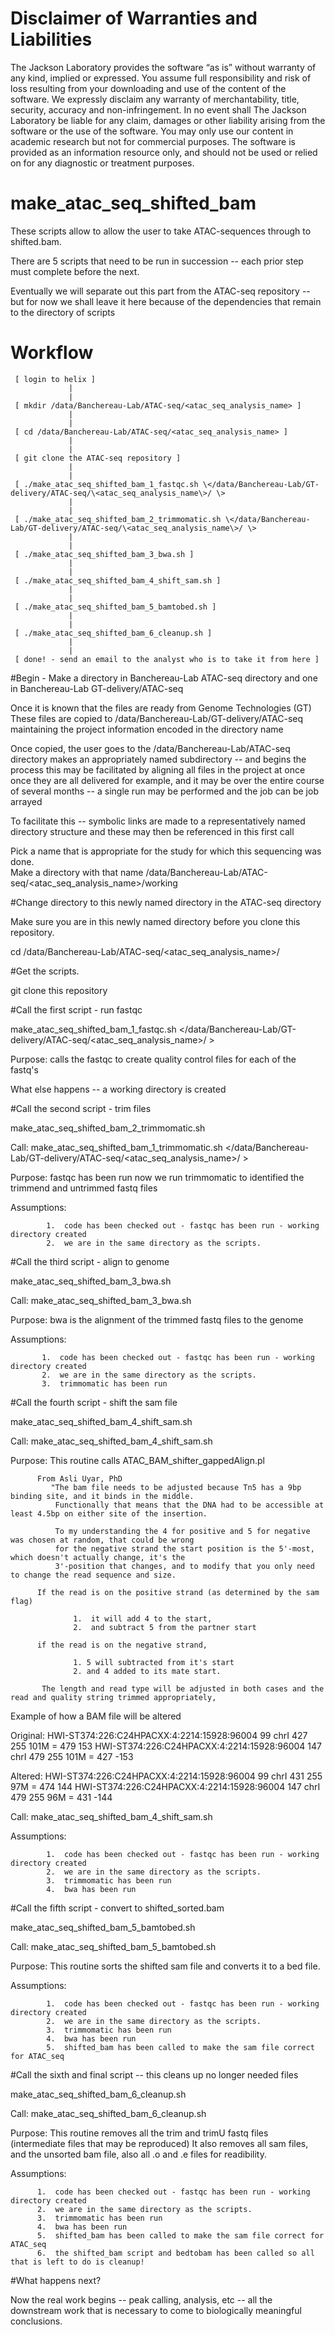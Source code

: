 # Disclaimer of Warranties and Liabilities

The Jackson Laboratory provides the software “as is” without warranty of any kind, implied or expressed. You assume full responsibility and risk of loss resulting from your downloading and use of the content of the     software.  We expressly disclaim any warranty of merchantability, title, security, accuracy and non-infringement.  In no event shall The Jackson Laboratory be liable for any claim, damages or other liability arising from the software or the use of the software. You may only use our content in academic research but not for commercial purposes.  The software is provided as an information resource only, and should not be used or relied on for any diagnostic or treatment purposes.

# make_atac_seq_shifted_bam

  These scripts allow to allow the user to take ATAC-sequences through to shifted.bam.

  There are 5 scripts that need to be run in succession -- each prior step must complete before the next.

  Eventually we will separate out this part from the ATAC-seq repository -- but for now we shall leave it here
  because of the dependencies that remain to the directory of scripts

# Workflow

     [ login to helix ]
                 |
                 |
     [ mkdir /data/Banchereau-Lab/ATAC-seq/<atac_seq_analysis_name> ]
                 |
                 |
     [ cd /data/Banchereau-Lab/ATAC-seq/<atac_seq_analysis_name> ]
                 |
                 |
     [ git clone the ATAC-seq repository ]
                 |
                 |
     [ ./make_atac_seq_shifted_bam_1_fastqc.sh \</data/Banchereau-Lab/GT-delivery/ATAC-seq/\<atac_seq_analysis_name\>/ \>
                 |
                 |
     [ ./make_atac_seq_shifted_bam_2_trimmomatic.sh \</data/Banchereau-Lab/GT-delivery/ATAC-seq/\<atac_seq_analysis_name\>/ \>
                 |
                 |
     [ ./make_atac_seq_shifted_bam_3_bwa.sh ]
                 |
                 |
     [ ./make_atac_seq_shifted_bam_4_shift_sam.sh ]
                 |
                 |
     [ ./make_atac_seq_shifted_bam_5_bamtobed.sh ]
                 |
                 |
     [ ./make_atac_seq_shifted_bam_6_cleanup.sh ]
                 |
                 |
     [ done! - send an email to the analyst who is to take it from here ]



#Begin - Make a directory in Banchereau-Lab ATAC-seq directory and one in Banchereau-Lab GT-delivery/ATAC-seq

  Once it is known that the files are ready from Genome Technologies (GT)
  These files are copied to /data/Banchereau-Lab/GT-delivery/ATAC-seq maintaining
  the project information encoded in the directory name
  
  Once copied, the user goes to the /data/Banchereau-Lab/ATAC-seq directory
  makes an appropriately named subdirectory -- and begins the process
  this may be facilitated by aligning all files in the project at once
  once they are all delivered for example, and it may be over the entire course
  of several months -- a single run may be performed and the job can be job arrayed
  
  To facilitate this -- symbolic links are made to a representatively named
  directory structure and these may then be referenced in this first call

  Pick a name that is appropriate for the study for which this sequencing was done.  
  Make a directory with that name  /data/Banchereau-Lab/ATAC-seq/<atac_seq_analysis_name>/working

#Change directory to this newly named directory in the ATAC-seq directory
 
  Make sure you are in this newly named directory before you clone this repository.

  cd /data/Banchereau-Lab/ATAC-seq/<atac_seq_analysis_name>/
   
#Get the scripts.

  git clone this repository

#Call the first script - run fastqc

  make_atac_seq_shifted_bam_1_fastqc.sh \</data/Banchereau-Lab/GT-delivery/ATAC-seq/\<atac_seq_analysis_name\>/ \>

  Purpose:  calls the fastqc to create quality control files for each of the fastq's

  What else happens -- a working directory is created
            
#Call the second script - trim files
  
  make_atac_seq_shifted_bam_2_trimmomatic.sh

  Call:     make_atac_seq_shifted_bam_1_trimmomatic.sh \</data/Banchereau-Lab/GT-delivery/ATAC-seq/\<atac_seq_analysis_name\>/ \>

  Purpose:  fastqc has been run now we run trimmomatic to identified the trimmend and untrimmed fastq files

  Assumptions:  

            1.  code has been checked out - fastqc has been run - working directory created
            2.  we are in the same directory as the scripts.


#Call the third script - align to genome

  make_atac_seq_shifted_bam_3_bwa.sh 

  Call:     make_atac_seq_shifted_bam_3_bwa.sh

  Purpose:  bwa is the alignment of the trimmed fastq files to the genome

  Assumptions:  

           1.  code has been checked out - fastqc has been run - working directory created
           2.  we are in the same directory as the scripts.
           3.  trimmomatic has been run

#Call the fourth script - shift the sam file

  make_atac_seq_shifted_bam_4_shift_sam.sh

  Call:  make_atac_seq_shifted_bam_4_shift_sam.sh

  Purpose: This routine calls ATAC_BAM_shifter_gappedAlign.pl
          
          From Asli Uyar, PhD
             "The bam file needs to be adjusted because Tn5 has a 9bp binding site, and it binds in the middle.  
              Functionally that means that the DNA had to be accessible at least 4.5bp on either site of the insertion.

              To my understanding the 4 for positive and 5 for negative was chosen at random, that could be wrong
              for the negative strand the start position is the 5'-most, which doesn't actually change, it's the 
              3'-position that changes, and to modify that you only need to change the read sequence and size.

          If the read is on the positive strand (as determined by the sam flag) 

                  1.  it will add 4 to the start, 
                  2.  and subtract 5 from the partner start

          if the read is on the negative strand, 

                  1. 5 will subtracted from it's start 
                  2. and 4 added to its mate start.

           The length and read type will be adjusted in both cases and the read and quality string trimmed appropriately,

  Example of how a BAM file will be altered

  Original:
  HWI-ST374:226:C24HPACXX:4:2214:15928:96004      99      chrI    427     255     101M    =       479     153 
  HWI-ST374:226:C24HPACXX:4:2214:15928:96004      147     chrI    479     255     101M    =       427     -153 

  Altered:
  HWI-ST374:226:C24HPACXX:4:2214:15928:96004      99      chrI    431     255     97M    =       474     144 
  HWI-ST374:226:C24HPACXX:4:2214:15928:96004      147     chrI    479     255     96M    =       431     -144 

  Call:     make_atac_seq_shifted_bam_4_shift_sam.sh

  Assumptions:  

            1.  code has been checked out - fastqc has been run - working directory created
            2.  we are in the same directory as the scripts.
            3.  trimmomatic has been run
            4.  bwa has been run


#Call the fifth script - convert to shifted_sorted.bam

  make_atac_seq_shifted_bam_5_bamtobed.sh

  Call:     make_atac_seq_shifted_bam_5_bamtobed.sh

  Purpose: This routine sorts the shifted sam file and converts it to a bed file.

  Assumptions:  

            1.  code has been checked out - fastqc has been run - working directory created
            2.  we are in the same directory as the scripts.
            3.  trimmomatic has been run
            4.  bwa has been run
            5.  shifted_bam has been called to make the sam file correct for ATAC_seq
           

#Call the sixth and final script -- this cleans up no longer needed files

  make_atac_seq_shifted_bam_6_cleanup.sh

  Call:  make_atac_seq_shifted_bam_6_cleanup.sh

  Purpose: This routine removes all the trim and trimU fastq files (intermediate files that may be reproduced)
           It also removes all sam files, and the unsorted bam file, also all .o and .e files for readibility.

  Assumptions:  

          1.  code has been checked out - fastqc has been run - working directory created
          2.  we are in the same directory as the scripts.
          3.  trimmomatic has been run
          4.  bwa has been run
          5.  shifted_bam has been called to make the sam file correct for ATAC_seq
          6.  the shifted_bam script and bedtobam has been called so all that is left to do is cleanup!

#What happens next?

  Now the real work begins -- peak calling, analysis, etc -- all the downstream work that is necessary
  to come to biologically meaningful conclusions.





